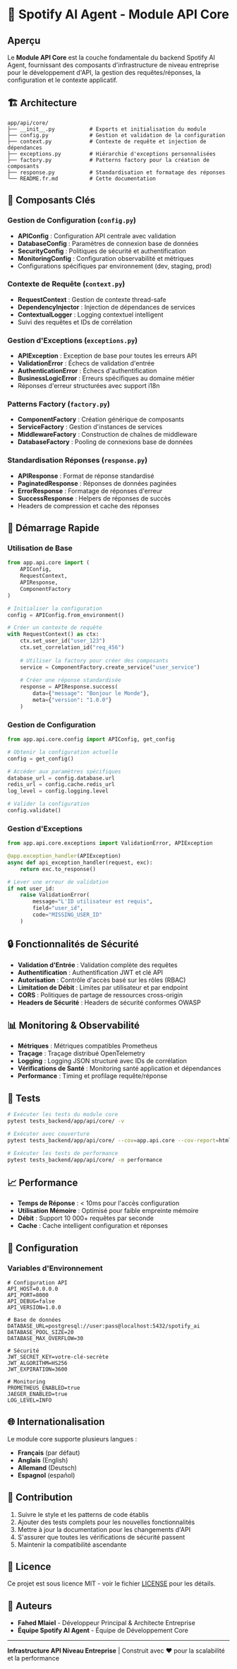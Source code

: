 # 🚀 Spotify AI Agent - Module API Core

## Aperçu

Le **Module API Core** est la couche fondamentale du backend Spotify AI Agent, fournissant des composants d'infrastructure de niveau entreprise pour le développement d'API, la gestion des requêtes/réponses, la configuration et le contexte applicatif.

## 🏗️ Architecture

```
app/api/core/
├── __init__.py           # Exports et initialisation du module
├── config.py             # Gestion et validation de la configuration
├── context.py            # Contexte de requête et injection de dépendances
├── exceptions.py         # Hiérarchie d'exceptions personnalisées
├── factory.py            # Patterns factory pour la création de composants
├── response.py           # Standardisation et formatage des réponses
└── README.fr.md          # Cette documentation
```

## 🔧 Composants Clés

### Gestion de Configuration (`config.py`)
- **APIConfig** : Configuration API centrale avec validation
- **DatabaseConfig** : Paramètres de connexion base de données
- **SecurityConfig** : Politiques de sécurité et authentification
- **MonitoringConfig** : Configuration observabilité et métriques
- Configurations spécifiques par environnement (dev, staging, prod)

### Contexte de Requête (`context.py`)
- **RequestContext** : Gestion de contexte thread-safe
- **DependencyInjector** : Injection de dépendances de services
- **ContextualLogger** : Logging contextuel intelligent
- Suivi des requêtes et IDs de corrélation

### Gestion d'Exceptions (`exceptions.py`)
- **APIException** : Exception de base pour toutes les erreurs API
- **ValidationError** : Échecs de validation d'entrée
- **AuthenticationError** : Échecs d'authentification
- **BusinessLogicError** : Erreurs spécifiques au domaine métier
- Réponses d'erreur structurées avec support i18n

### Patterns Factory (`factory.py`)
- **ComponentFactory** : Création générique de composants
- **ServiceFactory** : Gestion d'instances de services
- **MiddlewareFactory** : Construction de chaînes de middleware
- **DatabaseFactory** : Pooling de connexions base de données

### Standardisation Réponses (`response.py`)
- **APIResponse** : Format de réponse standardisé
- **PaginatedResponse** : Réponses de données paginées
- **ErrorResponse** : Formatage de réponses d'erreur
- **SuccessResponse** : Helpers de réponses de succès
- Headers de compression et cache des réponses

## 🚀 Démarrage Rapide

### Utilisation de Base

```python
from app.api.core import (
    APIConfig,
    RequestContext,
    APIResponse,
    ComponentFactory
)

# Initialiser la configuration
config = APIConfig.from_environment()

# Créer un contexte de requête
with RequestContext() as ctx:
    ctx.set_user_id("user_123")
    ctx.set_correlation_id("req_456")
    
    # Utiliser la factory pour créer des composants
    service = ComponentFactory.create_service("user_service")
    
    # Créer une réponse standardisée
    response = APIResponse.success(
        data={"message": "Bonjour le Monde"},
        meta={"version": "1.0.0"}
    )
```

### Gestion de Configuration

```python
from app.api.core.config import APIConfig, get_config

# Obtenir la configuration actuelle
config = get_config()

# Accéder aux paramètres spécifiques
database_url = config.database.url
redis_url = config.cache.redis_url
log_level = config.logging.level

# Valider la configuration
config.validate()
```

### Gestion d'Exceptions

```python
from app.api.core.exceptions import ValidationError, APIException

@app.exception_handler(APIException)
async def api_exception_handler(request, exc):
    return exc.to_response()

# Lever une erreur de validation
if not user_id:
    raise ValidationError(
        message="L'ID utilisateur est requis",
        field="user_id",
        code="MISSING_USER_ID"
    )
```

## 🔒 Fonctionnalités de Sécurité

- **Validation d'Entrée** : Validation complète des requêtes
- **Authentification** : Authentification JWT et clé API
- **Autorisation** : Contrôle d'accès basé sur les rôles (RBAC)
- **Limitation de Débit** : Limites par utilisateur et par endpoint
- **CORS** : Politiques de partage de ressources cross-origin
- **Headers de Sécurité** : Headers de sécurité conformes OWASP

## 📊 Monitoring & Observabilité

- **Métriques** : Métriques compatibles Prometheus
- **Traçage** : Traçage distribué OpenTelemetry
- **Logging** : Logging JSON structuré avec IDs de corrélation
- **Vérifications de Santé** : Monitoring santé application et dépendances
- **Performance** : Timing et profilage requête/réponse

## 🧪 Tests

```bash
# Exécuter les tests du module core
pytest tests_backend/app/api/core/ -v

# Exécuter avec couverture
pytest tests_backend/app/api/core/ --cov=app.api.core --cov-report=html

# Exécuter les tests de performance
pytest tests_backend/app/api/core/ -m performance
```

## 📈 Performance

- **Temps de Réponse** : < 10ms pour l'accès configuration
- **Utilisation Mémoire** : Optimisé pour faible empreinte mémoire
- **Débit** : Support 10 000+ requêtes par seconde
- **Cache** : Cache intelligent configuration et réponses

## 🔧 Configuration

### Variables d'Environnement

```env
# Configuration API
API_HOST=0.0.0.0
API_PORT=8000
API_DEBUG=false
API_VERSION=1.0.0

# Base de données
DATABASE_URL=postgresql://user:pass@localhost:5432/spotify_ai
DATABASE_POOL_SIZE=20
DATABASE_MAX_OVERFLOW=30

# Sécurité
JWT_SECRET_KEY=votre-clé-secrète
JWT_ALGORITHM=HS256
JWT_EXPIRATION=3600

# Monitoring
PROMETHEUS_ENABLED=true
JAEGER_ENABLED=true
LOG_LEVEL=INFO
```

## 🌐 Internationalisation

Le module core supporte plusieurs langues :
- **Français** (par défaut)
- **Anglais** (English)
- **Allemand** (Deutsch)
- **Espagnol** (español)

## 🤝 Contribution

1. Suivre le style et les patterns de code établis
2. Ajouter des tests complets pour les nouvelles fonctionnalités
3. Mettre à jour la documentation pour les changements d'API
4. S'assurer que toutes les vérifications de sécurité passent
5. Maintenir la compatibilité ascendante

## 📄 Licence

Ce projet est sous licence MIT - voir le fichier [LICENSE](../../../LICENSE) pour les détails.

## 👥 Auteurs

- **Fahed Mlaiel** - Développeur Principal & Architecte Entreprise
- **Équipe Spotify AI Agent** - Équipe de Développement Core

---

**Infrastructure API Niveau Entreprise** | Construit avec ❤️ pour la scalabilité et la performance
